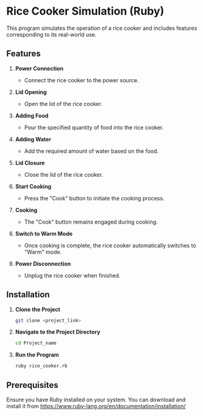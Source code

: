 # Rice Cooker Simulation (Ruby)

This program simulates the operation of a rice cooker and includes features corresponding to its real-world use.

## Features

1. **Power Connection**
   - Connect the rice cooker to the power source.

2. **Lid Opening**
   - Open the lid of the rice cooker.

3. **Adding Food**
   - Pour the specified quantity of food into the rice cooker.

4. **Adding Water**
   - Add the required amount of water based on the food.

5. **Lid Closure**
   - Close the lid of the rice cooker.

6. **Start Cooking**
   - Press the "Cook" button to initiate the cooking process.

7. **Cooking**
   - The "Cook" button remains engaged during cooking.

8. **Switch to Warm Mode**
   - Once cooking is complete, the rice cooker automatically switches to "Warm" mode.

9. **Power Disconnection**
   - Unplug the rice cooker when finished.

## Installation

1. **Clone the Project**
   ```bash
   git clone <project_link>

2. **Navigate to the Project Directory**
   ```bash
   cd Project_name

3. **Run the Program**
   ```bash
   ruby rice_cooker.rb

## Prerequisites
Ensure you have Ruby installed on your system. You can download and install it from https://www.ruby-lang.org/en/documentation/installation/